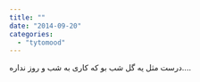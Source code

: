 ```yaml
---
title: ""
date: "2014-09-20"
categories: 
  - "tytomood"
---
```


درست مثل یه گل شب بو که کاری به شب و روز نداره....
